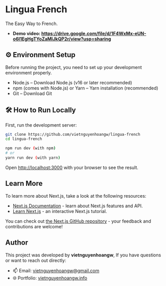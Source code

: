 # Lingua French

The Easy Way to French.
- **Demo video: https://drive.google.com/file/d/1F4WxMx-eUN-o6I1EgHgTYoZaMlJkQP2r/view?usp=sharing**

## ⚙️ Environment Setup
Before running the project, you need to set up your development environment properly.
- Node.js – Download Node.js (v16 or later recommended)
- npm (comes with Node.js) or Yarn – Yarn installation (recommended)
- Git – Download Git


## 🛠️ How to Run Locally

First, run the development server:

```bash
git clone https://github.com/vietnguyenhoangw/lingua-french
cd lingua-french

npm run dev (with npm)
# or
yarn run dev (with yarn)
```

Open [http://localhost:3000](http://localhost:3000) with your browser to see the result.

## Learn More

To learn more about Next.js, take a look at the following resources:

- [Next.js Documentation](https://nextjs.org/docs) - learn about Next.js features and API.
- [Learn Next.js](https://nextjs.org/learn-pages-router) - an interactive Next.js tutorial.

You can check out [the Next.js GitHub repository](https://github.com/vercel/next.js) - your feedback and contributions are welcome!

## Author
This project was developed by **vietnguyenhoangw**, If you have questions or want to reach out directly:
- 📫 Email: vietnguyenhoangw@gmail.com
- 🌐 Portfolio: <a href="https://vietnguyenhoangw.info">vietnguyenhoangw.info<a>